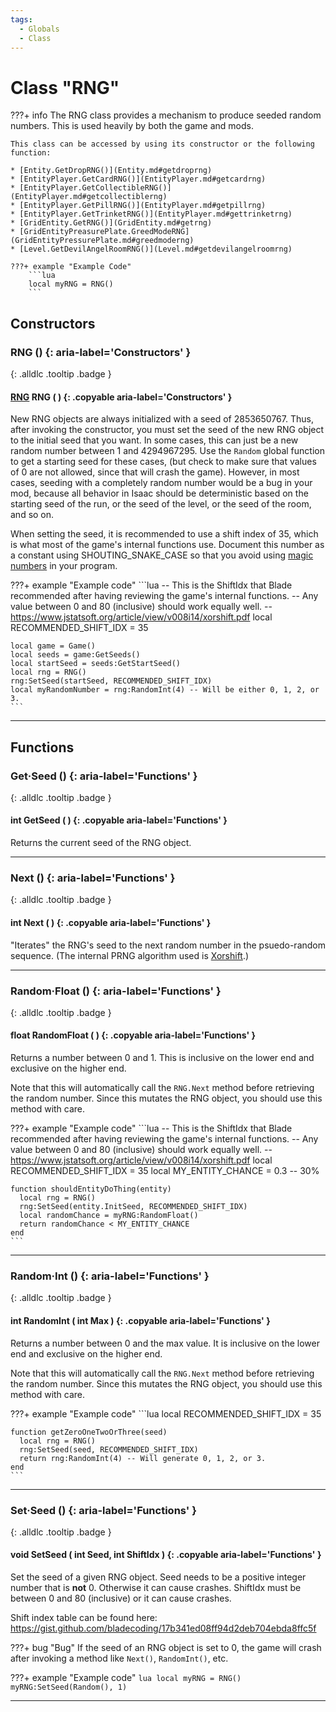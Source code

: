 ```yaml
---
tags:
  - Globals
  - Class
---
```

# Class "RNG"

???+ info
    The RNG class provides a mechanism to produce seeded random numbers. This is used heavily by both the game and mods.

    This class can be accessed by using its constructor or the following function:

    * [Entity.GetDropRNG()](Entity.md#getdroprng)
    * [EntityPlayer.GetCardRNG()](EntityPlayer.md#getcardrng)
    * [EntityPlayer.GetCollectibleRNG()](EntityPlayer.md#getcollectiblerng)
    * [EntityPlayer.GetPillRNG()](EntityPlayer.md#getpillrng)
    * [EntityPlayer.GetTrinketRNG()](EntityPlayer.md#gettrinketrng)
    * [GridEntity.GetRNG()](GridEntity.md#getrng)
    * [GridEntityPreasurePlate.GreedModeRNG](GridEntityPressurePlate.md#greedmoderng)
    * [Level.GetDevilAngelRoomRNG()](Level.md#getdevilangelroomrng)

    ???+ example "Example Code"
        ```lua
        local myRNG = RNG()
        ```

## Constructors
### RNG () {: aria-label='Constructors' }
[ ](#){: .alldlc .tooltip .badge }
#### [RNG](RNG.md) RNG ( ) {: .copyable aria-label='Constructors' }

New RNG objects are always initialized with a seed of 2853650767. Thus, after invoking the constructor, you must set the seed of the new RNG object to the initial seed that you want. In some cases, this can just be a new random number between 1 and 4294967295. Use the `Random` global function to get a starting seed for these cases, (but check to make sure that values of 0 are not allowed, since that will crash the game). However, in most cases, seeding with a completely random number would be a bug in your mod, because all behavior in Isaac should be deterministic based on the starting seed of the run, or the seed of the level, or the seed of the room, and so on.

When setting the seed, it is recommended to use a shift index of 35, which is what most of the game's internal functions use. Document this number as a constant using SHOUTING_SNAKE_CASE so that you avoid using [magic numbers](https://en.wikipedia.org/wiki/Magic_number_(programming)) in your program.

???+ example "Example code"
    ```lua
    -- This is the ShiftIdx that Blade recommended after having reviewing the game's internal functions.
    -- Any value between 0 and 80 (inclusive) should work equally well.
    -- https://www.jstatsoft.org/article/view/v008i14/xorshift.pdf
    local RECOMMENDED_SHIFT_IDX = 35

    local game = Game()
    local seeds = game:GetSeeds()
    local startSeed = seeds:GetStartSeed()
    local rng = RNG()
    rng:SetSeed(startSeed, RECOMMENDED_SHIFT_IDX)
    local myRandomNumber = rng:RandomInt(4) -- Will be either 0, 1, 2, or 3.
    ```

___
## Functions

### Get·Seed () {: aria-label='Functions' }
[ ](#){: .alldlc .tooltip .badge }
#### int GetSeed ( ) {: .copyable aria-label='Functions' }

Returns the current seed of the RNG object.

___
### Next () {: aria-label='Functions' }
[ ](#){: .alldlc .tooltip .badge }
#### int Next ( ) {: .copyable aria-label='Functions' }

"Iterates" the RNG's seed to the next random number in the psuedo-random sequence. (The internal PRNG algorithm used is [Xorshift](https://en.wikipedia.org/wiki/Xorshift).)

___
### Random·Float () {: aria-label='Functions' }
[ ](#){: .alldlc .tooltip .badge }
#### float RandomFloat ( ) {: .copyable aria-label='Functions' }
Returns a number between 0 and 1. This is inclusive on the lower end and exclusive on the higher end.

Note that this will automatically call the `RNG.Next` method before retrieving the random number. Since this mutates the RNG object, you should use this method with care.

???+ example "Example code"
    ```lua
    -- This is the ShiftIdx that Blade recommended after having reviewing the game's internal functions.
    -- Any value between 0 and 80 (inclusive) should work equally well.
    -- https://www.jstatsoft.org/article/view/v008i14/xorshift.pdf
    local RECOMMENDED_SHIFT_IDX = 35
    local MY_ENTITY_CHANCE = 0.3 -- 30%

    function shouldEntityDoThing(entity)
      local rng = RNG()
      rng:SetSeed(entity.InitSeed, RECOMMENDED_SHIFT_IDX)
      local randomChance = myRNG:RandomFloat()
      return randomChance < MY_ENTITY_CHANCE
    end
    ```
___
### Random·Int () {: aria-label='Functions' }
[ ](#){: .alldlc .tooltip .badge }
#### int RandomInt ( int Max ) {: .copyable aria-label='Functions' }
Returns a number between 0 and the max value. It is inclusive on the lower end and exclusive on the higher end.

Note that this will automatically call the `RNG.Next` method before retrieving the random number. Since this mutates the RNG object, you should use this method with care.

???+ example "Example code"
    ```lua
    local RECOMMENDED_SHIFT_IDX = 35

    function getZeroOneTwoOrThree(seed)
      local rng = RNG()
      rng:SetSeed(seed, RECOMMENDED_SHIFT_IDX)
      return rng:RandomInt(4) -- Will generate 0, 1, 2, or 3.
    end
    ```
___
### Set·Seed () {: aria-label='Functions' }
[ ](#){: .alldlc .tooltip .badge }
#### void SetSeed ( int Seed, int ShiftIdx ) {: .copyable aria-label='Functions' }
Set the seed of a given RNG object. Seed needs to be a positive integer number that is **not** 0. Otherwise it can cause crashes. ShiftIdx must be between 0 and 80 (inclusive) or it can cause crashes.

Shift index table can be found here: https://gist.github.com/bladecoding/17b341ed08ff94d2deb704ebda8ffc5f

???+ bug "Bug"
    If the seed of an RNG object is set to 0, the game will crash after invoking a method like `Next()`, `RandomInt()`, etc.


???+ example "Example code"
    ```lua
    local myRNG = RNG()
    myRNG:SetSeed(Random(), 1)
    ```

___
